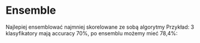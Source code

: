 # Ensemble


Najlepiej ensemblować najmniej skorelowane ze sobą algorytmy
Przykład: 3 klasyfikatory mają accuracy 70%, po ensemblu możemy mieć 78,4%:
